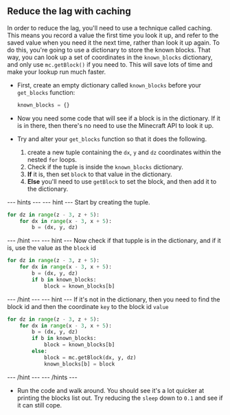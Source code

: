 ## Reduce the lag with caching

In order to reduce the lag, you'll need to use a technique called caching. This means you record a value the first time you look it up, and refer to the saved value when you need it the next time, rather than look it up again. To do this, you're going to use a dictionary to store the known blocks. That way, you can look up a set of coordinates in the `known_blocks` dictionary, and only use `mc.getBlock()` if you need to. This will save lots of time and make your lookup run much faster.

- First, create an empty dictionary called `known_blocks` before your `get_blocks` function:

    ```python
    known_blocks = {}
    ```
- Now you need some code that will see if a block is in the dictionary. If it is in there, then there's no need to use the Minecraft API to look it up.

- Try and alter your `get_blocks` function so that it does the following.
  1. create a new tuple containing the `dx`, `y` and `dz` coordinates within the nested `for` loops.
  1. Check if the tuple is inside the `known_blocks` dictionary.
  1. **If** it is, then set `block` to that value in the dictionary.
  1. **Else** you'll need to use `getBlock` to set the block, and then add it to the dictionary.
  
--- hints --- --- hint ---
Start by creating the tuple.
```python
for dz in range(z - 3, z + 5):
    for dx in range(x - 3, x + 5):
        b = (dx, y, dz)
```
--- /hint --- --- hint ---
Now check if that tupple is in the dictionary, and if it is, use the value as the `block` id
```python
for dz in range(z - 3, z + 5):
    for dx in range(x - 3, x + 5):
        b = (dx, y, dz)
        if b in known_blocks:
            block = known_blocks[b]
```
--- /hint --- --- hint ---
If it's not in the dictionary, then you need to find the block id and then the coordinate `key` to the block id `value`
```python
for dz in range(z - 3, z + 5):
    for dx in range(x - 3, x + 5):
        b = (dx, y, dz)
        if b in known_blocks:
            block = known_blocks[b]
        else:
            block = mc.getBlock(dx, y, dz)
            known_blocks[b] = block
```
--- /hint --- --- /hints ---

- Run the code and walk around. You should see it's a lot quicker at printing the blocks list out. Try reducing the `sleep` down to `0.1` and see if it can still cope.
  
